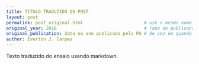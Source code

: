 ```yaml
---
title: TITULO TRADUZIDO DO POST
layout: post
permalink: post_original.html                       # use o mesmo nome que o PG para o .html, será gerado um link para o post original
original_year: 2016                                 # (ano de publicacao do post é **IMPORTANTE**.. será usado na listagem)
original_publication: data ou ano publicado pelo PG # de vez em quando ele indica nos posts que algo foi publicado no mês tal.
author: Everton J. Carpes
---
```


Texto traduzido do ensaio usando markdown.
